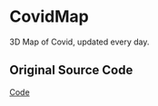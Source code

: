 # CovidMap
3D Map of Covid, updated every day. 

## Original Source Code
[Code](https://github.com/sorxrob/covid3d)
